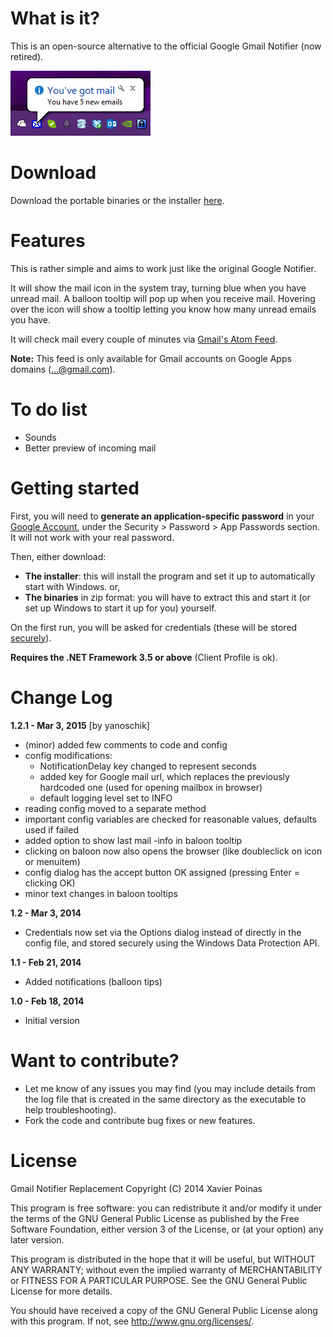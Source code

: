 What is it?
===============================

This is an open-source alternative to the official Google Gmail Notifier (now retired).

![Screenshot][3]

Download
===============================

Download the portable binaries or the installer [here][2].

Features
===============================

This is rather simple and aims to work just like the original Google Notifier.

It will show the mail icon in the system tray, turning blue when you have
unread mail. A balloon tooltip will pop up when you receive mail. Hovering over the
icon will show a tooltip letting you know how many unread emails you have.

It will check mail every couple of minutes via [Gmail's Atom Feed][1].

**Note:** This feed is only available for Gmail accounts on Google Apps domains (...@gmail.com).

To do list
===============================

 - Sounds
 - Better preview of incoming mail

Getting started
===============================

First, you will need to **generate an application-specific password** in your [Google Account][4], under the Security > Password > App Passwords section. It will not work with your real password.

Then, either download:

 - **The installer**: this will install the program and set it up to automatically start with Windows. or,
 - **The binaries** in zip format: you will have to extract this and start it (or set up Windows to start it up for you) yourself.

On the first run, you will be asked for credentials (these will be stored [securely][5]).

**Requires the .NET Framework 3.5 or above** (Client Profile is ok).

Change Log
===============================

**1.2.1 - Mar 3, 2015**
  [by yanoschik]
  - (minor) added few comments to code and config
  - config modifications:
    - NotificationDelay key changed to represent seconds
    - added key for Google mail url, which replaces the previously hardcoded one (used for opening mailbox in browser)
    - default logging level set to INFO
  - reading config moved to a separate method
  - important config variables are checked for reasonable values, defaults used if failed
  - added option to show last mail -info in baloon tooltip
  - clicking on baloon now also opens the browser (like doubleclick on icon or menuitem)
  - config dialog has the accept button OK assigned (pressing Enter = clicking OK)
  - minor text changes in baloon tooltips

**1.2 - Mar 3, 2014**

 - Credentials now set via the Options dialog instead of directly in the config file, and stored securely using the Windows Data Protection API.

**1.1 - Feb 21, 2014**

 - Added notifications (balloon tips)

**1.0 - Feb 18, 2014**

 - Initial version
 
Want to contribute?
===============================

 - Let me know of any issues you may find
   (you may include details from the log file that is created in the same directory as the executable to help troubleshooting).
 - Fork the code and contribute bug fixes or new features.

License
===============================

Gmail Notifier Replacement
Copyright (C) 2014 Xavier Poinas

This program is free software: you can redistribute it and/or modify
it under the terms of the GNU General Public License as published by
the Free Software Foundation, either version 3 of the License, or
(at your option) any later version.

This program is distributed in the hope that it will be useful,
but WITHOUT ANY WARRANTY; without even the implied warranty of
MERCHANTABILITY or FITNESS FOR A PARTICULAR PURPOSE. See the
GNU General Public License for more details.

You should have received a copy of the GNU General Public License
along with this program. If not, see <http://www.gnu.org/licenses/>.

 [1]: https://developers.google.com/gmail/gmail_inbox_feed
 [2]: https://github.com/xps/Gmail-Notifier-Replacement/releases
 [3]: https://github.com/xps/Gmail-Notifier-Replacement/raw/master/Screenshot.png
 [4]: https://www.google.com/settings/security
 [5]: http://msdn.microsoft.com/en-us/library/ms995355.aspx
